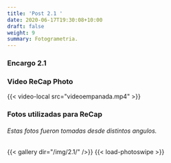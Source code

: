 ```yaml
---
title: 'Post 2.1 '
date: 2020-06-17T19:30:08+10:00
draft: false
weight: 9
summary: Fotogrametria.
---
```





###  Encargo 2.1

### Video ReCap Photo

{{< video-local src="videoempanada.mp4" >}}

###  Fotos utilizadas para ReCap
###### Estas fotos fueron tomadas desde distintos angulos. 

{{< gallery dir="/img/2.1/" />}} {{< load-photoswipe >}}






































































































